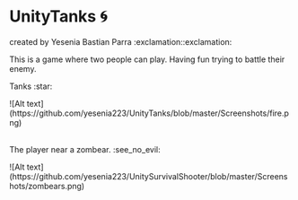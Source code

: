 # UnityTanks :cyclone:
<p>
created by Yesenia Bastian Parra :exclamation::exclamation:</p>
<p> This is a game where two people can play. Having fun trying to battle their enemy.</p>

<p> 
Tanks :star:</p>
![Alt text] (https://github.com/yesenia223/UnityTanks/blob/master/Screenshots/fire.png)
<br></br>

<p>
The player near a zombear. :see_no_evil:</p>
![Alt text] (https://github.com/yesenia223/UnitySurvivalShooter/blob/master/Screenshots/zombears.png)
<br></br>



